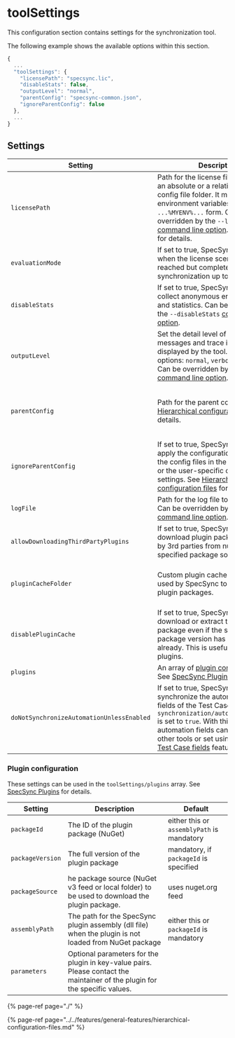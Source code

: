 # toolSettings

This configuration section contains settings for the synchronization tool.

The following example shows the available options within this section.

```javascript
{
  ...
  "toolSettings": {
    "licensePath": "specsync.lic",
    "disableStats": false,
    "outputLevel": "normal",
    "parentConfig": "specsync-common.json",
    "ignoreParentConfig": false
  }, 
  ...
}
```

## Settings

| Setting | Description | Default |
| ------- | ----------- | ------- |
| `licensePath` | Path for the license file. Can contain an absolute or a relative path to the config file folder. It may contain environment variables in `...%MYENV%...` form. Can be overridden by the `--license` [command line option](../command-line-reference/#common-command-line-options). See [Licensing](../../licensing.md) for details. | `specsync.lic` |
| `evaluationMode` | If set to true, SpecSync will not fail when the license scenario limit is reached but completes the synchronization up to the limit. | `false` |
| `disableStats` | If set to true, SpecSync will not collect anonymous error diagnostics and statistics. Can be overridden by the `--disableStats`  [command line option](../command-line-reference/#common-command-line-options). | `false` |
| `outputLevel` | Set the detail level of error messages and trace information displayed by the tool. Available options: `normal`, `verbose` and `debug`. Can be overridden by the `--verbose` [command line option](../command-line-reference/#common-command-line-options). | `normal` |
| `parentConfig` | Path for the parent config file. See [Hierarchical configuration files](../../features/general-features/hierarchical-configuration-files.md) for details. | not specified, the files in the parent folder will be considered |
| `ignoreParentConfig` | If set to true, SpecSync will not apply the configuration settings of the config files in the parent folders or the user-specific configuration settings. See [Hierarchical configuration files](../../features/general-features/hierarchical-configuration-files.md) for details. | `false` |
| `logFile` | Path for the log file to be created. Can be overridden by the `--log` [command line option](../command-line-reference/#common-command-line-options). | no log file |
| `allowDownloadingThirdPartyPlugins` | If set to true, SpecSync is allowed to download plugin packages created by 3rd parties from nuget.org or the specified package source. | `false` |
| `pluginCacheFolder` | Custom plugin cache folder to be used by SpecSync to download plugin packages. | plugins stored in the SpecSync app data folder | 
| `disablePluginCache` | If set to true, SpecSync will always download or extract the plugin package even if the same plugin package version has been used already. This is useful for testing plugins. | `false` |
| `plugins` | An array of [plugin configurations](#plugin-configuration). See [SpecSync Plugins](../../features/general-features/specsync-plugins.md) for details. | no plugins |
| `doNotSynchronizeAutomationUnlessEnabled` | If set to true, SpecSync will not synchronize the automation-related fields of the Test Case unless the `synchronization/automation/enabled` is set to `true`. With this setting, the automation fields can be updated by other tools or set using the [Update Test Case fields](../../features/push-features/update-test-case-fields.md#update-automation-fields) feature. | `false` |

### Plugin configuration 

These settings can be used in the `toolSettings/plugins` array. See [SpecSync Plugins](../../features/general-features/specsync-plugins.md) for details.

| Setting | Description | Default |
| ------- | ----------- | ------- |
| `packageId` | The ID of the plugin package (NuGet) | either this or `assemblyPath` is mandatory |
| `packageVersion` | The full version of the plugin package | mandatory, if `packageId` is specified |
| `packageSource` | he package source (NuGet v3 feed or local folder) to be used to download the plugin package. | uses nuget.org feed |
| `assemblyPath` | The path for the SpecSync plugin assembly (dll file) when the plugin is not loaded from NuGet package | either this or `packageId` is mandatory | 
| `parameters` | Optional parameters for the plugin in key-value pairs. Please contact the maintainer of the plugin for the specific values. |

{% page-ref page="./" %}

{% page-ref page="../../features/general-features/hierarchical-configuration-files.md" %}

